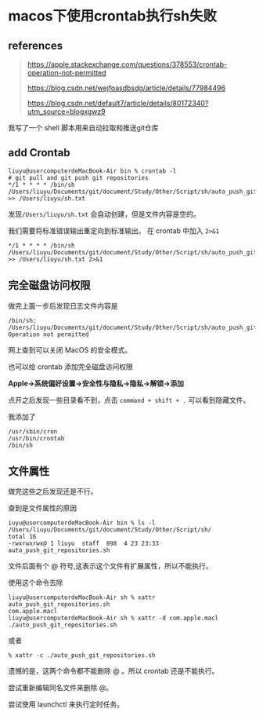 # macos下使用crontab执行sh失败

## references

> https://apple.stackexchange.com/questions/378553/crontab-operation-not-permitted
>
> https://blog.csdn.net/wejfoasdbsdg/article/details/77984496
>
> https://blog.csdn.net/default7/article/details/80172340?utm_source=blogxgwz9 

我写了一个 shell 脚本用来自动拉取和推送git仓库

## add Crontab 

```
liuyu@usercomputerdeMacBook-Air bin % crontab -l
# git pull and git push git repositories
*/1 * * * * /bin/sh  /Users/liuyu/Documents/git/document/Study/Other/Script/sh/auto_push_git_repositories.sh >> /Users/liuyu/sh.txt
```

发现`/Users/liuyu/sh.txt` 会自动创建，但是文件内容是空的。

我们需要将标准错误输出重定向到标准输出。 在 crontab 中加入 `2>&1` 

```
*/1 * * * * /bin/sh  /Users/liuyu/Documents/git/document/Study/Other/Script/sh/auto_push_git_repositories.sh >> /Users/liuyu/sh.txt 2>&1
```

## 完全磁盘访问权限

做完上面一步后发现日志文件内容是

```
/bin/sh: /Users/liuyu/Documents/git/document/Study/Other/Script/sh/auto_push_git_repositories.sh: Operation not permitted
```

网上查到可以关闭 MacOS 的安全模式。

也可以给 crontab 添加完全磁盘访问权限

**Apple->系统偏好设置->安全性与隐私->隐私->解锁->添加**

点开之后发现一些目录看不到，点击 `command + shift + .` 可以看到隐藏文件。

我添加了 

```
/usr/sbin/cron
/usr/bin/crontab
/bin/sh
```

## 文件属性

做完这些之后发现还是不行。

查到是文件属性的原因

```
iuyu@usercomputerdeMacBook-Air bin % ls -l /Users/liuyu/Documents/git/document/Study/Other/Script/sh/
total 16
-rwxrwxrwx@ 1 liuyu  staff  898  4 23 23:33 auto_push_git_repositories.sh
```

文件后面有个 @ 符号,这表示这个文件有扩展属性，所以不能执行。

使用这个命令去除

```
liuyu@usercomputerdeMacBook-Air sh % xattr auto_push_git_repositories.sh
com.apple.macl
liuyu@usercomputerdeMacBook-Air sh % xattr -d com.apple.macl ./auto_push_git_repositories.sh
```

或者

```
% xattr -c ./auto_push_git_repositories.sh
```

遗憾的是，这两个命令都不能删除 @ 。所以 crontab 还是不能执行。

尝试重新编辑同名文件来删除 @。

尝试使用 launchctl 来执行定时任务。

